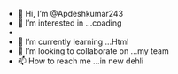 - 👋 Hi, I’m @Apdeshkumar243
- 👀 I’m interested in ...coading
- 
- 🌱 I’m currently learning ...Html
- 💞️ I’m looking to collaborate on ...my team
- 📫 How to reach me ...in new dehli

<!---
Apdeshkumar243/Apdeshkumar243 is a ✨ special ✨ repository because its `README.md` (this file) appears on your GitHub profile.
You can click the Preview link to take a look at your changes.
--->
